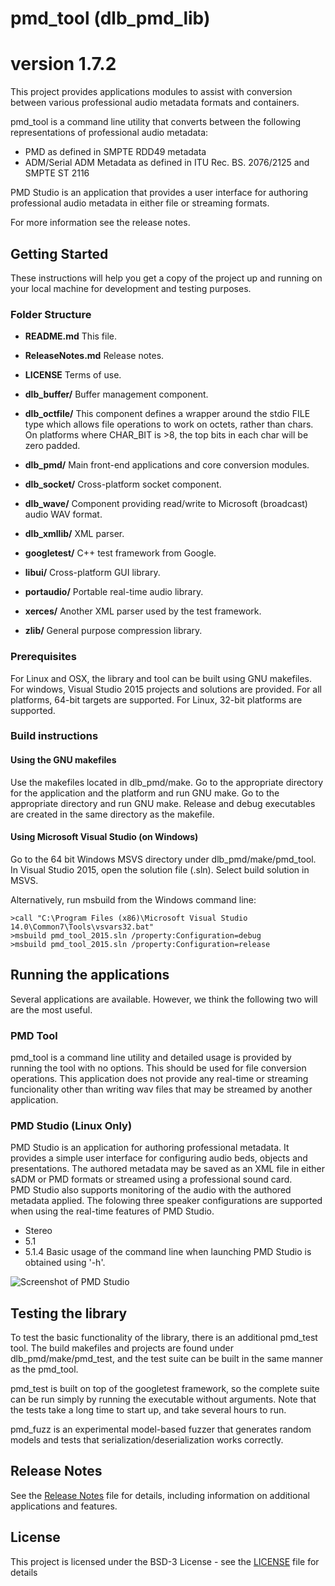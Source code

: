 # pmd_tool (dlb_pmd_lib)
# version 1.7.2

This project provides applications modules to assist with conversion between
various professional audio metadata formats and containers.

pmd_tool is a command line utility that converts between the following
representations of professional audio metadata:

- PMD as defined in SMPTE RDD49 metadata
- ADM/Serial ADM Metadata as defined in ITU Rec. BS. 2076/2125 and SMPTE ST 2116

PMD Studio is an application that provides a user interface for authoring
professional audio metadata in either file or streaming formats.

For more information see the release notes.

## Getting Started

These instructions will help you get a copy of the project up and
running on your local machine for development and testing purposes.

### Folder Structure

- **README.md** This file.

- **ReleaseNotes.md** Release notes.

- **LICENSE** Terms of use.

- **dlb_buffer/** Buffer management component.

- **dlb_octfile/** This component defines a wrapper around the stdio
  FILE type which allows file operations to work on octets, rather than chars.
  On platforms where CHAR_BIT is >8, the top bits in each char will be zero padded.

- **dlb_pmd/** Main front-end applications and core conversion modules.

- **dlb_socket/** Cross-platform socket component.

- **dlb_wave/** Component providing read/write to Microsoft (broadcast) audio WAV format.

- **dlb_xmllib/** XML parser.

- **googletest/** C++ test framework from Google.

- **libui/** Cross-platform GUI library.

- **portaudio/** Portable real-time audio library.

- **xerces/** Another XML parser used by the test framework.

- **zlib/** General purpose compression library.


### Prerequisites

For Linux and OSX, the library and tool can be built using GNU
makefiles. For windows, Visual Studio 2015 projects and solutions
are provided. For all platforms, 64-bit targets are supported.
For Linux, 32-bit platforms are supported.

### Build instructions

#### Using the GNU makefiles

Use the makefiles located in dlb_pmd/make. Go to the appropriate directory for
the application and the platform and run GNU make. Go to the
appropriate directory and run GNU make. Release and debug executables
are created in the same directory as the makefile.

#### Using Microsoft Visual Studio (on Windows)

Go to the 64 bit Windows MSVS directory under dlb_pmd/make/pmd_tool.
In Visual Studio 2015, open the solution file (.sln).  Select build solution
in MSVS.

Alternatively, run msbuild from the Windows command line:

```
>call "C:\Program Files (x86)\Microsoft Visual Studio 14.0\Common7\Tools\vsvars32.bat"
>msbuild pmd_tool_2015.sln /property:Configuration=debug
>msbuild pmd_tool_2015.sln /property:Configuration=release
```

## Running the applications

Several applications are available. However, we think the following two will are the most useful. 

### PMD Tool
pmd_tool is a command line utility and detailed usage is provided by
running the tool with no options. This should be used for file conversion
operations. This application does not provide any real-time or streaming
funcionality other than writing wav files that may be streamed by another
application.

### PMD Studio (Linux Only)
PMD Studio is an application for authoring professional metadata.
It provides a simple user interface for configuring audio beds, objects
and presentations. The authored metadata may be saved as an XML file in
either sADM or PMD formats or streamed using a professional sound card.  
PMD Studio also supports monitoring of the audio with the authored
metadata applied. The folowing three speaker configurations are supported when
using the real-time features of PMD Studio.
- Stereo
- 5.1
- 5.1.4
Basic usage of the command line when launching PMD Studio is obtained using '-h'.

![Screenshot of PMD Studio](https://github.com/DolbyLaboratories/pmd_tool/edit/master/pmd_studio.png)

## Testing the library

To test the basic functionality of the library, there is an additional
pmd_test tool. The build makefiles and projects are found under
dlb_pmd/make/pmd_test, and the test suite can be built in the same
manner as the pmd_tool.

pmd_test is built on top of the googletest framework, so the complete
suite can be run simply by running the executable without arguments.
Note that the tests take a long time to start up, and take several
hours to run.

pmd_fuzz is an experimental model-based fuzzer that generates random
models and tests that serialization/deserialization works correctly.


## Release Notes

See the [Release Notes](ReleaseNotes.md) file for details, including
information on additional applications and features.

## License

This project is licensed under the BSD-3 License - see the
[LICENSE](LICENSE) file for details
